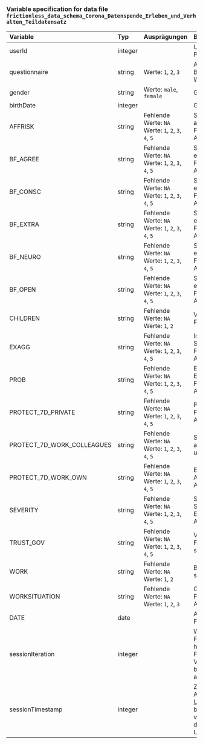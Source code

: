### Variable specification for data file `frictionless_data_schema_Corona_Datenspende_Erleben_und_Verhalten_Teildatensatz`

| Variable                   | Typ     | Ausprägungen                                           | Beschreibung                                                                                                                                                                                      |
|:---------------------------|:--------|:-------------------------------------------------------|:--------------------------------------------------------------------------------------------------------------------------------------------------------------------------------------------------|
| userId                     | integer |                                                        | User ID der antwortgebenden Person                                                                                                                                                                |
| questionnaire              | string  | Werte: `1`, `2`, `3`                                   | Art des Fragebogens (`1.` Baseline, `2.`	Monatlich, `3.`	Wöchentlich)                                                                                                                                                                                                   |
| gender                     | string  | Werte: `male`, `female`                                | Geschlecht                                                                                                                                                                                        |
| birthDate                  | integer |                                                        | Geburtsjahr                                                                                                                                                                                       |
| AFFRISK                    | string  | Fehlende Werte: `NA`<br>Werte: `1`, `2`, `3`, `4`, `5` | Selbsteinschätzung des affektiven Risikos, Formulierung und Ausprägungen siehe oben                                                                                                               |
| BF_AGREE                   | string  | Fehlende Werte: `NA`<br>Werte: `1`, `2`, `3`, `4`, `5` | Selbsteinschätzung der eigenen Vertraeglichkeit, Formulierung und Ausprägungen siehe oben                                                                                                         |
| BF_CONSC                   | string  | Fehlende Werte: `NA`<br>Werte: `1`, `2`, `3`, `4`, `5` | Selbsteinschätzung der eigenen Gewissenhaftigkeit, Formulierung und Ausprägungen siehe oben                                                                                                       |
| BF_EXTRA                   | string  | Fehlende Werte: `NA`<br>Werte: `1`, `2`, `3`, `4`, `5` | Selbsteinschätzung der eigenen Extraversion, Formulierung und Ausprägungen siehe oben                                                                                                             |
| BF_NEURO                   | string  | Fehlende Werte: `NA`<br>Werte: `1`, `2`, `3`, `4`, `5` | Selbsteinschätzung des eigenen Neurotizismus, Formulierung und Ausprägungen siehe oben                                                                                                            |
| BF_OPEN                    | string  | Fehlende Werte: `NA`<br>Werte: `1`, `2`, `3`, `4`, `5` | Selbsteinschätzung der eigenen Offenheit, Formulierung und Ausprägungen siehe oben                                                                                                                |
| CHILDREN                   | string  | Fehlende Werte: `NA`<br>Werte: `1`, `2`                | Vorhandensein von Kindern, Formulierung siehe oben                                                                                                                                                |
| EXAGG                      | string  | Fehlende Werte: `NA`<br>Werte: `1`, `2`, `3`, `4`, `5` | Individuelle Einschätzung von Schutzmaßnahmen, Formulierung und Ausprägungen siehe oben                                                                                                           |
| PROB                       | string  | Fehlende Werte: `NA`<br>Werte: `1`, `2`, `3`, `4`, `5` | Einschätzung der eigenen Erkrankungswahrscheinlichkeit, Formulierung und Ausprägungen siehe oben                                                                                                  |
| PROTECT_7D_PRIVATE         | string  | Fehlende Werte: `NA`<br>Werte: `1`, `2`, `3`, `4`, `5` | Privates Schutzverhalten, Formulierung und Ausprägungen siehe oben                                                                                                                                |
| PROTECT_7D_WORK_COLLEAGUES | string  | Fehlende Werte: `NA`<br>Werte: `1`, `2`, `3`, `4`, `5` | Schutzverhalten der Kollegen am Arbeitsplatz, Formulierung und Ausprägungen siehe oben                                                                                                            |
| PROTECT_7D_WORK_OWN        | string  | Fehlende Werte: `NA`<br>Werte: `1`, `2`, `3`, `4`, `5` | Eigenes Schutzverhalten am Arbeitsplatz, Formulierung und Ausprägungen siehe oben                                                                                                                 |
| SEVERITY                   | string  | Fehlende Werte: `NA`<br>Werte: `1`, `2`, `3`, `4`, `5` | Selbsteinschätzung des Schweregrads einer COVID-19 Erkrankung, Formulierung und Ausprägungen siehe oben                                                                                           |
| TRUST_GOV                  | string  | Fehlende Werte: `NA`<br>Werte: `1`, `2`, `3`, `4`, `5` | Vertrauen in die Regierung, Formulierung Ausprägungen siehe oben                                                                                                                                  |
| WORK                       | string  | Fehlende Werte: `NA`<br>Werte: `1`, `2`                | Berufstätigkeit, Formulierung siehe oben                                                                                                                                                          |
| WORKSITUATION              | string  | Fehlende Werte: `NA`<br>Werte: `1`, `2`, `3`           | Gestaltung des Arbeitsalltags, Formulierung und Ausprägungen siehe oben                                                                                                                           |
| DATE                       | date    |                                                        | Antwortdatum im ISO-8601 Format                                                                                                                                                                   |
| sessionIteration           | integer |                                                        | Wiederholung des Fragebogens. Gibt an, wie häufig der entsprechende Fragebogen in der Vergangenheit bereits an die betreffende Person ausgesteuert wurde                                          |
| sessionTimestamp           | integer |                                                        | Zeitstempel der Antwortübermittlung in [Unixzeit](https://de.wikipedia.org/wiki/Unixzeit). Die Zeitstempel bezieht sich auf die vergangenen Millisekunden seit dem 1. Januar 1970, 00:00 Uhr UTC. |


